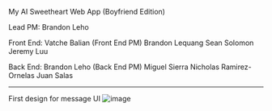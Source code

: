My AI Sweetheart Web App (Boyfriend Edition)

Lead PM: Brandon Leho

Front End:
Vatche Balian (Front End PM)
Brandon Lequang
Sean Solomon
Jeremy Luu

Back End:
Brandon Leho (Back End PM)
Miguel Sierra
Nicholas Ramirez-Ornelas
Juan Salas

-------------------------------------------------------
First design for message UI
![image](https://github.com/AI-Boyfriend/Full-Stack/assets/89223038/4331afef-340e-4b44-ba5e-f55a3b236953)
